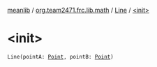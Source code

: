 [meanlib](../../index.md) / [org.team2471.frc.lib.math](../index.md) / [Line](index.md) / [&lt;init&gt;](./-init-.md)

# &lt;init&gt;

`Line(pointA: `[`Point`](../-point/index.md)`, pointB: `[`Point`](../-point/index.md)`)`